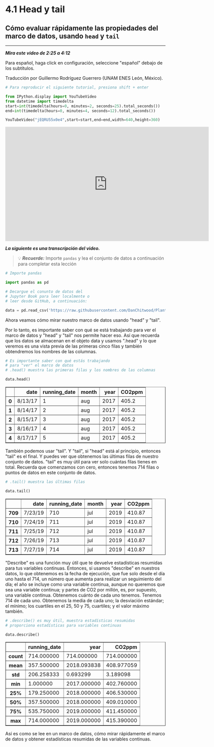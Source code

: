 # 4.1 Head y tail

## Cómo evaluar rápidamente las propiedades del marco de datos, usando `head` y `tail`
_____

***Mira este video de 2:25 a 4:12***

Para español, haga click en configuración, seleccione "español" debajo de los subtítulos.

Traducción por Guillermo Rodríguez Guerrero (UNAM ENES León, México).


```python
# Para reproducir el siguiente tutorial, presiona shift + enter

from IPython.display import YouTubeVideo
from datetime import timedelta
start=int(timedelta(hours=0, minutes=2, seconds=25).total_seconds())
end=int(timedelta(hours=0, minutes=4, seconds=12).total_seconds())

YouTubeVideo("jEQRU55x0e4",start=start,end=end,width=640,height=360)
```





<iframe
    width="640"
    height="360"
    src="https://www.youtube.com/embed/jEQRU55x0e4?start=145&end=252"
    frameborder="0"
    allowfullscreen
></iframe>




***La siguiente es una transcripción del video.***

> 💡 ***Recuerde:*** Importe `pandas` y lea el conjunto de datos a continuación para completar esta lección


```python
# Importe pandas

import pandas as pd
```


```python
# Decargue el conunto de datos del
# Jupyter Book para leer localmente o
# leer desde GitHub, a continuación:

data = pd.read_csv('https://raw.githubusercontent.com/DanChitwood/PlantsAndPython/master/co2_mlo_weekly.csv')
```

Ahora veamos cómo mirar nuestro marco de datos usando "head" y "tail".

Por lo tanto, es importante saber con qué se está trabajando 
para ver el marco de datos y "head" y "tail" nos permite hacer eso. Así que recuerda que los datos se almacenan en el objeto data y usamos ".head" y lo que veremos es una vista previa de las primeras cinco filas y también obtendremos los nombres de las columnas.


```python
# Es importante saber con qué estás trabajando
# para "ver" el marco de datos
# .head() muestra las primeras filas y los nombres de las columnas

data.head()
```




<div>
<style scoped>
    .dataframe tbody tr th:only-of-type {
        vertical-align: middle;
    }

    .dataframe tbody tr th {
        vertical-align: top;
    }

    .dataframe thead th {
        text-align: right;
    }
</style>
<table border="1" class="dataframe">
  <thead>
    <tr style="text-align: right;">
      <th></th>
      <th>date</th>
      <th>running_date</th>
      <th>month</th>
      <th>year</th>
      <th>CO2ppm</th>
    </tr>
  </thead>
  <tbody>
    <tr>
      <th>0</th>
      <td>8/13/17</td>
      <td>1</td>
      <td>aug</td>
      <td>2017</td>
      <td>405.2</td>
    </tr>
    <tr>
      <th>1</th>
      <td>8/14/17</td>
      <td>2</td>
      <td>aug</td>
      <td>2017</td>
      <td>405.2</td>
    </tr>
    <tr>
      <th>2</th>
      <td>8/15/17</td>
      <td>3</td>
      <td>aug</td>
      <td>2017</td>
      <td>405.2</td>
    </tr>
    <tr>
      <th>3</th>
      <td>8/16/17</td>
      <td>4</td>
      <td>aug</td>
      <td>2017</td>
      <td>405.2</td>
    </tr>
    <tr>
      <th>4</th>
      <td>8/17/17</td>
      <td>5</td>
      <td>aug</td>
      <td>2017</td>
      <td>405.2</td>
    </tr>
  </tbody>
</table>
</div>



También podemos usar "tail". Y "tail", si "head" está al principio, entonces "tail" es el final. Y puedes ver que obtenemos las últimas filas de nuestro conjunto de datos. "tail" es muy útil para ver solo cuántas filas tienes en total. Recuerda que comenzamos con cero, entonces tenemos 714 filas o puntos de datos en este conjunto de datos.


```python
# .tail() muestra las últimas filas

data.tail()
```




<div>
<style scoped>
    .dataframe tbody tr th:only-of-type {
        vertical-align: middle;
    }

    .dataframe tbody tr th {
        vertical-align: top;
    }

    .dataframe thead th {
        text-align: right;
    }
</style>
<table border="1" class="dataframe">
  <thead>
    <tr style="text-align: right;">
      <th></th>
      <th>date</th>
      <th>running_date</th>
      <th>month</th>
      <th>year</th>
      <th>CO2ppm</th>
    </tr>
  </thead>
  <tbody>
    <tr>
      <th>709</th>
      <td>7/23/19</td>
      <td>710</td>
      <td>jul</td>
      <td>2019</td>
      <td>410.87</td>
    </tr>
    <tr>
      <th>710</th>
      <td>7/24/19</td>
      <td>711</td>
      <td>jul</td>
      <td>2019</td>
      <td>410.87</td>
    </tr>
    <tr>
      <th>711</th>
      <td>7/25/19</td>
      <td>712</td>
      <td>jul</td>
      <td>2019</td>
      <td>410.87</td>
    </tr>
    <tr>
      <th>712</th>
      <td>7/26/19</td>
      <td>713</td>
      <td>jul</td>
      <td>2019</td>
      <td>410.87</td>
    </tr>
    <tr>
      <th>713</th>
      <td>7/27/19</td>
      <td>714</td>
      <td>jul</td>
      <td>2019</td>
      <td>410.87</td>
    </tr>
  </tbody>
</table>
</div>



"Describe" es una función muy útil que te devuelve estadísticas resumidas para tus variables continuas. Entonces, si usamos "describe" en nuestros datos, lo que obtenemos es la fecha de ejecución, que fue solo desde el día uno hasta el 714, un número que aumenta para realizar un seguimiento del día; el año se incluye como una variable continua, aunque no queremos que sea una variable continua; y partes de CO2 por millón, es, por supuesto, una variable continua. Obtenemos cuánto de cada uno tenemos. Tenemos 714 de cada uno. Obtenemos la media de cada uno; la desviación estándar; el mínimo; los cuartiles en el 25,
50 y 75, cuartiles; y el valor máximo también. 


```python
# .describe() es muy útil, muestra estadísticas resumidas
# proporciona estadísticas para variables continuas

data.describe() 
```




<div>
<style scoped>
    .dataframe tbody tr th:only-of-type {
        vertical-align: middle;
    }

    .dataframe tbody tr th {
        vertical-align: top;
    }

    .dataframe thead th {
        text-align: right;
    }
</style>
<table border="1" class="dataframe">
  <thead>
    <tr style="text-align: right;">
      <th></th>
      <th>running_date</th>
      <th>year</th>
      <th>CO2ppm</th>
    </tr>
  </thead>
  <tbody>
    <tr>
      <th>count</th>
      <td>714.000000</td>
      <td>714.000000</td>
      <td>714.000000</td>
    </tr>
    <tr>
      <th>mean</th>
      <td>357.500000</td>
      <td>2018.093838</td>
      <td>408.977059</td>
    </tr>
    <tr>
      <th>std</th>
      <td>206.258333</td>
      <td>0.693299</td>
      <td>3.189098</td>
    </tr>
    <tr>
      <th>min</th>
      <td>1.000000</td>
      <td>2017.000000</td>
      <td>402.760000</td>
    </tr>
    <tr>
      <th>25%</th>
      <td>179.250000</td>
      <td>2018.000000</td>
      <td>406.530000</td>
    </tr>
    <tr>
      <th>50%</th>
      <td>357.500000</td>
      <td>2018.000000</td>
      <td>409.010000</td>
    </tr>
    <tr>
      <th>75%</th>
      <td>535.750000</td>
      <td>2019.000000</td>
      <td>411.450000</td>
    </tr>
    <tr>
      <th>max</th>
      <td>714.000000</td>
      <td>2019.000000</td>
      <td>415.390000</td>
    </tr>
  </tbody>
</table>
</div>



Así es como se lee en un marco de datos,
cómo mirar rápidamente el marco de datos y obtener 
estadísticas resumidas de las variables continuas.
